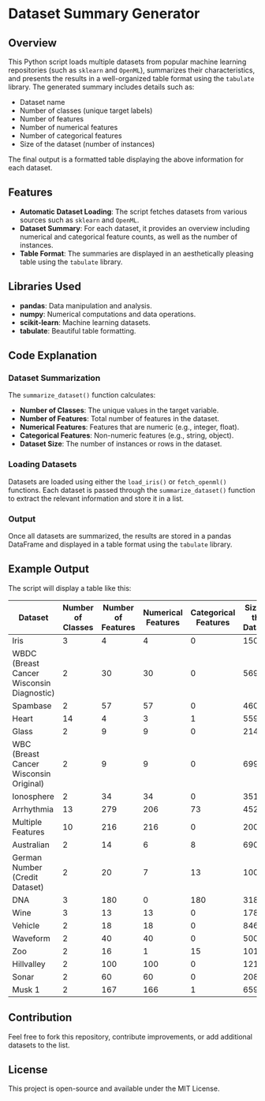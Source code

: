 # Dataset Summary Generator

## Overview
This Python script loads multiple datasets from popular machine learning repositories (such as `sklearn` and `OpenML`), summarizes their characteristics, and presents the results in a well-organized table format using the `tabulate` library. The generated summary includes details such as:

- Dataset name
- Number of classes (unique target labels)
- Number of features
- Number of numerical features
- Number of categorical features
- Size of the dataset (number of instances)

The final output is a formatted table displaying the above information for each dataset.

## Features
- **Automatic Dataset Loading**: The script fetches datasets from various sources such as `sklearn` and `OpenML`.
- **Dataset Summary**: For each dataset, it provides an overview including numerical and categorical feature counts, as well as the number of instances.
- **Table Format**: The summaries are displayed in an aesthetically pleasing table using the `tabulate` library.
  
## Libraries Used
- **pandas**: Data manipulation and analysis.
- **numpy**: Numerical computations and data operations.
- **scikit-learn**: Machine learning datasets.
- **tabulate**: Beautiful table formatting.

## Code Explanation

### Dataset Summarization
The `summarize_dataset()` function calculates:

- **Number of Classes**: The unique values in the target variable.
- **Number of Features**: Total number of features in the dataset.
- **Numerical Features**: Features that are numeric (e.g., integer, float).
- **Categorical Features**: Non-numeric features (e.g., string, object).
- **Dataset Size**: The number of instances or rows in the dataset.

### Loading Datasets
Datasets are loaded using either the `load_iris()` or `fetch_openml()` functions. Each dataset is passed through the `summarize_dataset()` function to extract the relevant information and store it in a list.

### Output
Once all datasets are summarized, the results are stored in a pandas DataFrame and displayed in a table format using the `tabulate` library.

## Example Output

The script will display a table like this:

| Dataset                              | Number of Classes | Number of Features | Numerical Features | Categorical Features | Size of the Dataset |
|--------------------------------------|-------------------|--------------------|--------------------|----------------------|---------------------|
| Iris                                 | 3                 | 4                  | 4                  | 0                    | 150                 |
| WBDC (Breast Cancer Wisconsin Diagnostic) | 2                 | 30                 | 30                 | 0                    | 569                 |
| Spambase                             | 2                 | 57                 | 57                 | 0                    | 4601                |
| Heart                                | 14                | 4                  | 3                  | 1                    | 559                 |
| Glass                                | 2                 | 9                  | 9                  | 0                    | 214                 |
| WBC (Breast Cancer Wisconsin Original) | 2                 | 9                  | 9                  | 0                    | 699                 |
| Ionosphere                           | 2                 | 34                 | 34                 | 0                    | 351                 |
| Arrhythmia                           | 13                | 279                | 206                | 73                   | 452                 |
| Multiple Features                    | 10                | 216                | 216                | 0                    | 2000                |
| Australian                           | 2                 | 14                 | 6                  | 8                    | 690                 |
| German Number (Credit Dataset)       | 2                 | 20                 | 7                  | 13                   | 1000                |
| DNA                                  | 3                 | 180                | 0                  | 180                  | 3186                |
| Wine                                 | 3                 | 13                 | 13                 | 0                    | 178                 |
| Vehicle                              | 2                 | 18                 | 18                 | 0                    | 846                 |
| Waveform                             | 2                 | 40                 | 40                 | 0                    | 5000                |
| Zoo                                  | 2                 | 16                 | 1                  | 15                   | 101                 |
| Hillvalley                           | 2                 | 100                | 100                | 0                    | 1212                |
| Sonar                                | 2                 | 60                 | 60                 | 0                    | 208                 |
| Musk 1                               | 2                 | 167                | 166                | 1                    | 6598                |

## Contribution
Feel free to fork this repository, contribute improvements, or add additional datasets to the list.

## License
This project is open-source and available under the MIT License.
